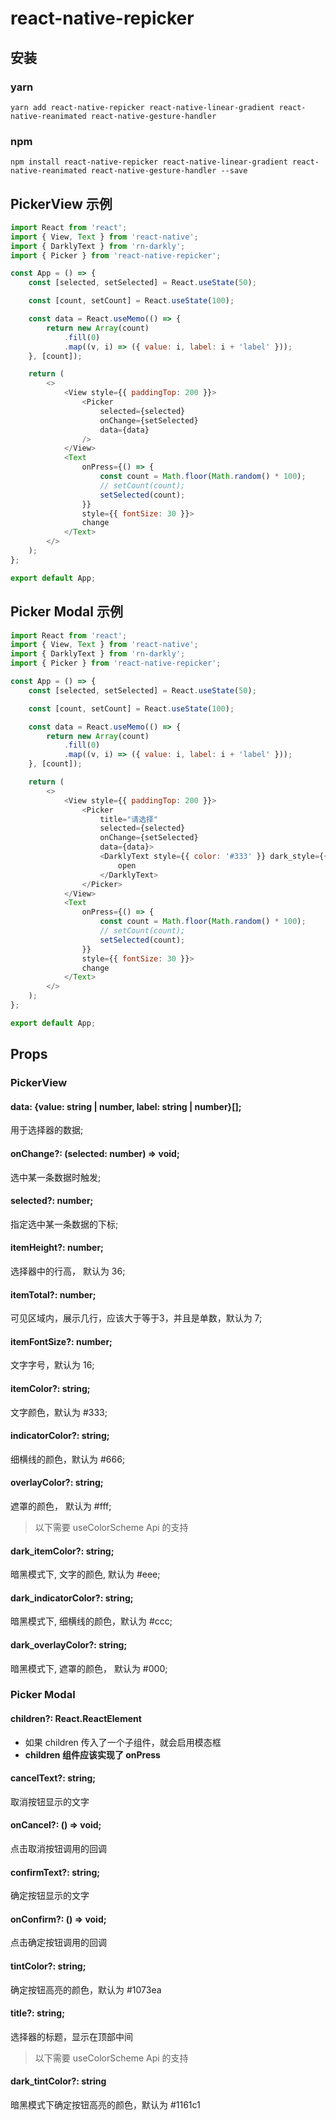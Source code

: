 # react-native-repicker

## 安装

### yarn
```shell
yarn add react-native-repicker react-native-linear-gradient react-native-reanimated react-native-gesture-handler
```
### npm
```shell
npm install react-native-repicker react-native-linear-gradient react-native-reanimated react-native-gesture-handler --save
```

## PickerView 示例
```javascript
import React from 'react';
import { View, Text } from 'react-native';
import { DarklyText } from 'rn-darkly';
import { Picker } from 'react-native-repicker';

const App = () => {
    const [selected, setSelected] = React.useState(50);

    const [count, setCount] = React.useState(100);

    const data = React.useMemo(() => {
        return new Array(count)
            .fill(0)
            .map((v, i) => ({ value: i, label: i + 'label' }));
    }, [count]);

    return (
        <>
            <View style={{ paddingTop: 200 }}>
                <Picker
                    selected={selected}
                    onChange={setSelected}
                    data={data}
                />
            </View>
            <Text
                onPress={() => {
                    const count = Math.floor(Math.random() * 100);
                    // setCount(count);
                    setSelected(count);
                }}
                style={{ fontSize: 30 }}>
                change
            </Text>
        </>
    );
};

export default App;
```

## Picker Modal 示例
```javascript
import React from 'react';
import { View, Text } from 'react-native';
import { DarklyText } from 'rn-darkly';
import { Picker } from 'react-native-repicker';

const App = () => {
    const [selected, setSelected] = React.useState(50);

    const [count, setCount] = React.useState(100);

    const data = React.useMemo(() => {
        return new Array(count)
            .fill(0)
            .map((v, i) => ({ value: i, label: i + 'label' }));
    }, [count]);

    return (
        <>
            <View style={{ paddingTop: 200 }}>
                <Picker
                    title="请选择"
                    selected={selected}
                    onChange={setSelected}
                    data={data}>
                    <DarklyText style={{ color: '#333' }} dark_style={{ color: '#ccc' }}>
                        open
                    </DarklyText>
                </Picker>
            </View>
            <Text
                onPress={() => {
                    const count = Math.floor(Math.random() * 100);
                    // setCount(count);
                    setSelected(count);
                }}
                style={{ fontSize: 30 }}>
                change
            </Text>
        </>
    );
};

export default App;
```


## Props

### PickerView

#### data: {value: string | number, label: string | number}[];
用于选择器的数据;

#### onChange?: (selected:  number) => void;
选中某一条数据时触发;

#### selected?: number;
指定选中某一条数据的下标;

#### itemHeight?: number;
选择器中的行高， 默认为 36;

#### itemTotal?: number;
可见区域内，展示几行，应该大于等于3，并且是单数，默认为 7;

#### itemFontSize?: number;
文字字号，默认为 16;

#### itemColor?: string;
文字颜色，默认为 #333;

#### indicatorColor?: string;
细横线的颜色，默认为 #666;

#### overlayColor?: string;
遮罩的颜色， 默认为 #fff;


> 以下需要 useColorScheme Api 的支持

#### dark_itemColor?: string;
暗黑模式下, 文字的颜色, 默认为 #eee;

#### dark_indicatorColor?: string;
暗黑模式下, 细横线的颜色，默认为 #ccc;

#### dark_overlayColor?: string;
暗黑模式下, 遮罩的颜色， 默认为 #000;


### Picker Modal

#### children?: React.ReactElement
- 如果 children 传入了一个子组件，就会启用模态框
- **children 组件应该实现了 onPress**


#### cancelText?: string;
取消按钮显示的文字

#### onCancel?: () => void;
点击取消按钮调用的回调

#### confirmText?: string;

确定按钮显示的文字
#### onConfirm?: () => void;

点击确定按钮调用的回调
#### tintColor?: string;
确定按钮高亮的颜色，默认为 #1073ea

#### title?: string;
选择器的标题，显示在顶部中间

> 以下需要 useColorScheme Api 的支持
#### dark_tintColor?: string
暗黑模式下确定按钮高亮的颜色，默认为 #1161c1
